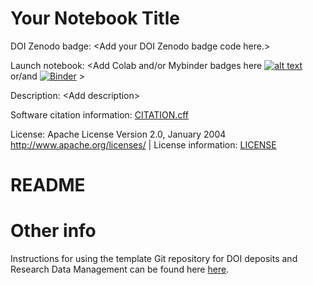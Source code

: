 # Your Notebook Title

DOI Zenodo badge: \<Add your DOI Zenodo badge code here.\>

Launch notebook: \<Add Colab and/or Mybinder badges here [![alt text](https://colab.research.google.com/assets/colab-badge.svg "Colab")](https://colab.research.google.com/github/) or/and [![Binder](https://mybinder.org/badge_logo.svg)](https://mybinder.org/v2/gh/) \>

Description: \<Add description\> 

Software citation information: [CITATION.cff](CITATION.cff)

License: Apache License Version 2.0, January 2004 http://www.apache.org/licenses/ | License information: [LICENSE](LICENSE)

# README


# Other info

Instructions for using the template Git repository for DOI deposits and Research Data Management can be found here [here](https://github.com/orgs/semanticClimate/discussions/20).









